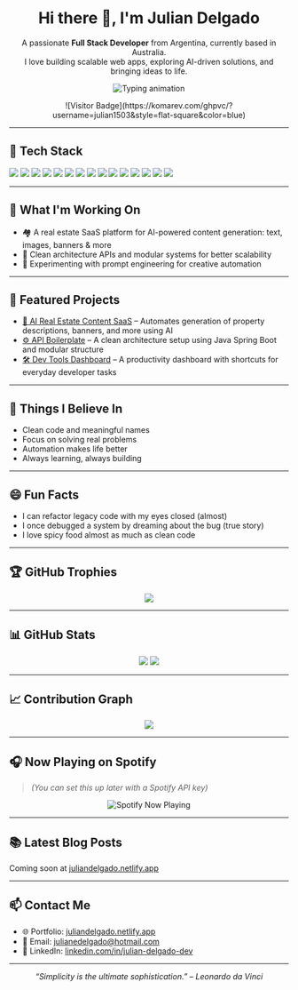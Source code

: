 <h1 align="center">Hi there 👋, I'm Julian Delgado</h1>

<p align="center">
  A passionate <strong>Full Stack Developer</strong> from Argentina, currently based in Australia.<br/>
  I love building scalable web apps, exploring AI-driven solutions, and bringing ideas to life.
</p>

<p align="center">
  <img src="https://readme-typing-svg.demolab.com?font=Fira+Code&pause=1000&center=true&vCenter=true&width=435&lines=Full+Stack+Developer+%F0%9F%9A%80;AI+enthusiast+%F0%9F%A7%A0;Always+learning+new+tech!" alt="Typing animation" />
</p>

<p align="center">
  ![Visitor Badge](https://komarev.com/ghpvc/?username=julian1503&style=flat-square&color=blue)
</p>

---

## 🧰 Tech Stack

<p align="left">
  <img src="https://img.shields.io/badge/Java-ED8B00?style=for-the-badge&logo=java&logoColor=white" />
  <img src="https://img.shields.io/badge/Spring_Boot-6DB33F?style=for-the-badge&logo=spring-boot&logoColor=white" />
  <img src="https://img.shields.io/badge/NestJS-E0234E?style=for-the-badge&logo=nestjs&logoColor=white" />
  <img src="https://img.shields.io/badge/Node.js-339933?style=for-the-badge&logo=nodedotjs&logoColor=white" />
  <img src="https://img.shields.io/badge/React-20232A?style=for-the-badge&logo=react&logoColor=61DAFB" />
  <img src="https://img.shields.io/badge/Next.js-000000?style=for-the-badge&logo=nextdotjs&logoColor=white" />
  <img src="https://img.shields.io/badge/Tailwind_CSS-38B2AC?style=for-the-badge&logo=tailwind-css&logoColor=white" />
  <img src="https://img.shields.io/badge/Material_UI-007FFF?style=for-the-badge&logo=mui&logoColor=white" />
  <img src="https://img.shields.io/badge/AI/ML-AI-blueviolet?style=for-the-badge" />
  <img src="https://img.shields.io/badge/PostgreSQL-316192?style=for-the-badge&logo=postgresql&logoColor=white" />
  <img src="https://img.shields.io/badge/MongoDB-4EA94B?style=for-the-badge&logo=mongodb&logoColor=white" />
  <img src="https://img.shields.io/badge/Firebase-FFCA28?style=for-the-badge&logo=firebase&logoColor=black" />
  <img src="https://img.shields.io/badge/Docker-2496ED?style=for-the-badge&logo=docker&logoColor=white" />
  <img src="https://img.shields.io/badge/AWS-232F3E?style=for-the-badge&logo=amazon-aws&logoColor=white" />
  <img src="https://img.shields.io/badge/Vercel-000000?style=for-the-badge&logo=vercel&logoColor=white" />
</p>

---

## 🚀 What I'm Working On

- 🏘️ A real estate SaaS platform for AI-powered content generation: text, images, banners & more  
- 🧱 Clean architecture APIs and modular systems for better scalability  
- 🧪 Experimenting with prompt engineering for creative automation  

---

## 📂 Featured Projects

- [🧠 AI Real Estate Content SaaS](https://github.com/julian1503/real-estate-ai) – Automates generation of property descriptions, banners, and more using AI  
- [⚙️ API Boilerplate](https://github.com/julian1503/clean-api-starter) – A clean architecture setup using Java Spring Boot and modular structure  
- [🛠️ Dev Tools Dashboard](https://github.com/julian1503/devtools-dashboard) – A productivity dashboard with shortcuts for everyday developer tasks  

---

## 🧠 Things I Believe In

- Clean code and meaningful names  
- Focus on solving real problems  
- Automation makes life better  
- Always learning, always building  

---

## 😄 Fun Facts

- I can refactor legacy code with my eyes closed (almost)  
- I once debugged a system by dreaming about the bug (true story)  
- I love spicy food almost as much as clean code  

---

## 🏆 GitHub Trophies

<p align="center">
  <img src="https://github-profile-trophy.vercel.app/?username=julian1503&theme=onedark" />
</p>

---

## 📊 GitHub Stats

<p align="center">
  <img src="https://github-readme-stats.vercel.app/api?username=julian1503&show_icons=true&theme=tokyonight" />
  <img src="https://github-readme-streak-stats.herokuapp.com/?user=julian1503&theme=tokyonight" />
</p>

---

## 📈 Contribution Graph

<p align="center">
  <img src="https://github-readme-activity-graph.cyclic.app/graph?username=julian1503&theme=github-compact" />
</p>

---

## 🎧 Now Playing on Spotify

> _(You can set this up later with a Spotify API key)_

<p align="center">
  <img src="https://spotify-now-playing-kappa.vercel.app/api/now-playing?open" alt="Spotify Now Playing" />
</p>

---

## 📚 Latest Blog Posts

Coming soon at [juliandelgado.netlify.app](https://juliandelgado.netlify.app/)

---

## 📫 Contact Me

- 🌐 Portfolio: [juliandelgado.netlify.app](https://juliandelgado.netlify.app/)
- 📧 Email: [julianedelgado@hotmail.com](mailto:julianedelgado@hotmail.com)
- 💼 LinkedIn: [linkedin.com/in/julian-delgado-dev](https://www.linkedin.com/in/julian-delgado-dev)

---

<p align="center"><em>“Simplicity is the ultimate sophistication.” – Leonardo da Vinci</em></p>

